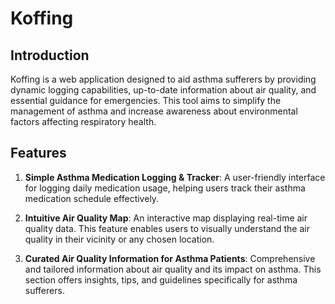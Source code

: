 # Koffing

## Introduction

Koffing is a web application designed to aid asthma sufferers by providing dynamic logging capabilities, up-to-date information about air quality, and essential guidance for emergencies. This tool aims to simplify the management of asthma and increase awareness about environmental factors affecting respiratory health.

## Features

1. **Simple Asthma Medication Logging & Tracker**: A user-friendly interface for logging daily medication usage, helping users track their asthma medication schedule effectively.
    
2. **Intuitive Air Quality Map**: An interactive map displaying real-time air quality data. This feature enables users to visually understand the air quality in their vicinity or any chosen location.
    
3. **Curated Air Quality Information for Asthma Patients**: Comprehensive and tailored information about air quality and its impact on asthma. This section offers insights, tips, and guidelines specifically for asthma sufferers.
